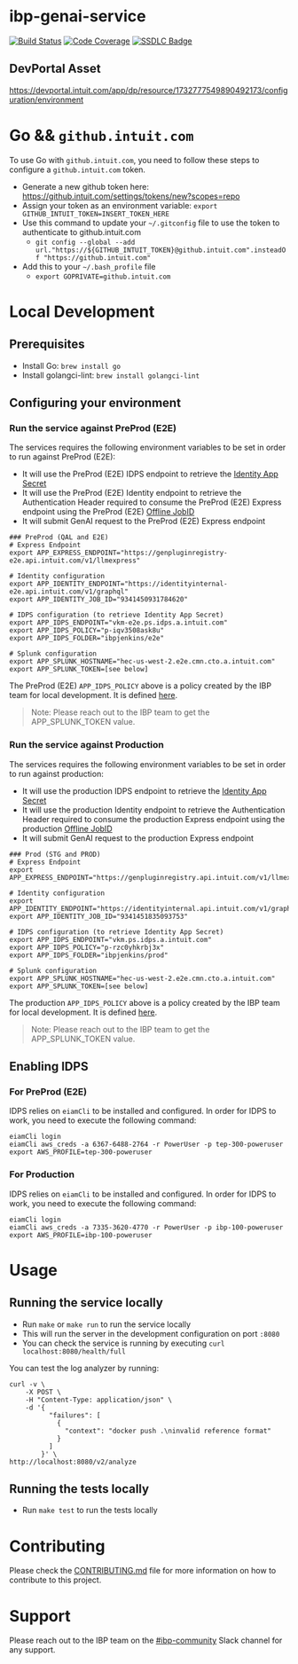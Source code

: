 # ibp-genai-service

[![Build Status](https://build.intuit.com/devx-shared//buildStatus/buildIcon?job=dev-build/ibp-genai-service/ibp-genai-service/master)](https://build.intuit.com/devx-shared//job/dev-build/job/ibp-genai-service/job/ibp-genai-service/job/master/)
[![Code Coverage](https://codecov.tools.a.intuit.com/ghe/dev-build/ibp-genai-service/branch/master/graph/badge.svg)](https://codecov.tools.a.intuit.com/ghe/dev-build/ibp-genai-service)
[![SSDLC Badge][ssdlc-image]][ssdlc-url]

[ssdlc-image]: https://badge.ssdlc.a.intuit.com/ssdlc/coverage/1732777549890492173
[ssdlc-url]: https://devportal.intuit.com/app/dp/resource/1732777549890492173/security/security

DevPortal Asset
------
https://devportal.intuit.com/app/dp/resource/1732777549890492173/configuration/environment

# Go && `github.intuit.com`

To use Go with `github.intuit.com`, you need to follow these steps to configure a `github.intuit.com` token.

- Generate a new github token here: https://github.intuit.com/settings/tokens/new?scopes=repo
- Assign your token as an environment variable: `export GITHUB_INTUIT_TOKEN=INSERT_TOKEN_HERE`
- Use this command to update your `~/.gitconfig` file to use the token to authenticate to github.intuit.com
    - `git config --global --add url."https://${GITHUB_INTUIT_TOKEN}@github.intuit.com".insteadOf "https://github.intuit.com"`
- Add this to your `~/.bash_profile` file
    - `export GOPRIVATE=github.intuit.com`

# Local Development

## Prerequisites

- Install Go: `brew install go`
- Install golangci-lint: `brew install golangci-lint`

## Configuring your environment

### Run the service against PreProd (E2E)

The services requires the following environment variables to be set in order to run against PreProd (E2E):
* It will use the PreProd (E2E) IDPS endpoint to retrieve the [Identity App Secret](https://devportal.intuit.com/app/dp/resource/1732777549890492173/credentials/secrets)
* It will use the PreProd (E2E) Identity endpoint to retrieve the Authentication Header required to consume the 
PreProd (E2E) Express endpoint using the PreProd (E2E) [Offline JobID](https://devportal.intuit.com/app/dp/resource/1732777549890492173/credentials/offlineJob)
* It will submit GenAI request to the PreProd (E2E) Express endpoint

```
### PreProd (QAL and E2E)
# Express Endpoint
export APP_EXPRESS_ENDPOINT="https://genpluginregistry-e2e.api.intuit.com/v1/llmexpress"

# Identity configuration
export APP_IDENTITY_ENDPOINT="https://identityinternal-e2e.api.intuit.com/v1/graphql"
export APP_IDENTITY_JOB_ID="9341450931784620"

# IDPS configuration (to retrieve Identity App Secret)
export APP_IDPS_ENDPOINT="vkm-e2e.ps.idps.a.intuit.com"
export APP_IDPS_POLICY="p-iqv3508ask8u"
export APP_IDPS_FOLDER="ibpjenkins/e2e"

# Splunk configuration
export APP_SPLUNK_HOSTNAME="hec-us-west-2.e2e.cmn.cto.a.intuit.com"
export APP_SPLUNK_TOKEN=[see below]
```

The PreProd (E2E) `APP_IDPS_POLICY` above is a policy created by the IBP team for local development.
It is defined [here](https://devportal.intuit.com/app/dp/resource/8073845825132550131/addons/idps/manager).

> Note: Please reach out to the IBP team to get the APP_SPLUNK_TOKEN value.

### Run the service against Production

The services requires the following environment variables to be set in order to run against production:
* It will use the production IDPS endpoint to retrieve the [Identity App Secret](https://devportal.intuit.com/app/dp/resource/1732777549890492173/credentials/secrets)
* It will use the production Identity endpoint to retrieve the Authentication Header required to consume the
  production Express endpoint using the production [Offline JobID](https://devportal.intuit.com/app/dp/resource/1732777549890492173/credentials/offlineJob)
* It will submit GenAI request to the production Express endpoint

```
### Prod (STG and PROD)
# Express Endpoint
export APP_EXPRESS_ENDPOINT="https://genpluginregistry.api.intuit.com/v1/llmexpress"

# Identity configuration
export APP_IDENTITY_ENDPOINT="https://identityinternal.api.intuit.com/v1/graphql"
export APP_IDENTITY_JOB_ID="9341451835093753"

# IDPS configuration (to retrieve Identity App Secret)
export APP_IDPS_ENDPOINT="vkm.ps.idps.a.intuit.com"
export APP_IDPS_POLICY="p-rzc0yhkrbj3x"
export APP_IDPS_FOLDER="ibpjenkins/prod"

# Splunk configuration
export APP_SPLUNK_HOSTNAME="hec-us-west-2.e2e.cmn.cto.a.intuit.com"
export APP_SPLUNK_TOKEN=[see below]
```

The production `APP_IDPS_POLICY` above is a policy created by the IBP team for local development.
It is defined [here](https://devportal.intuit.com/app/dp/resource/8073845825132550131/addons/idps/manager).

> Note: Please reach out to the IBP team to get the APP_SPLUNK_TOKEN value.

## Enabling IDPS

### For PreProd (E2E)

IDPS relies on `eiamCli` to be installed and configured. In order for IDPS to work, you need to execute the following command:
```
eiamCli login
eiamCli aws_creds -a 6367-6488-2764 -r PowerUser -p tep-300-poweruser
export AWS_PROFILE=tep-300-poweruser
```

### For Production

IDPS relies on `eiamCli` to be installed and configured. In order for IDPS to work, you need to execute the following command:
```
eiamCli login
eiamCli aws_creds -a 7335-3620-4770 -r PowerUser -p ibp-100-poweruser
export AWS_PROFILE=ibp-100-poweruser
```

# Usage

## Running the service locally

- Run `make` or `make run` to run the service locally
- This will run the server in the development configuration on port `:8080`
- You can check the service is running by executing `curl localhost:8080/health/full`

You can test the log analyzer by running:
```
curl -v \
    -X POST \
    -H "Content-Type: application/json" \
    -d '{
          "failures": [
            {
              "context": "docker push .\ninvalid reference format"
            }
          ]
        }' \
http://localhost:8080/v2/analyze
```

## Running the tests locally

- Run `make test` to run the tests locally

# Contributing

Please check the [CONTRIBUTING.md](CONTRIBUTING.md) file for more information on how to contribute to this project.

# Support

Please reach out to the IBP team on the [#ibp-community](https://intuit.enterprise.slack.com/archives/C9YFBNJBV) Slack channel for any support.
